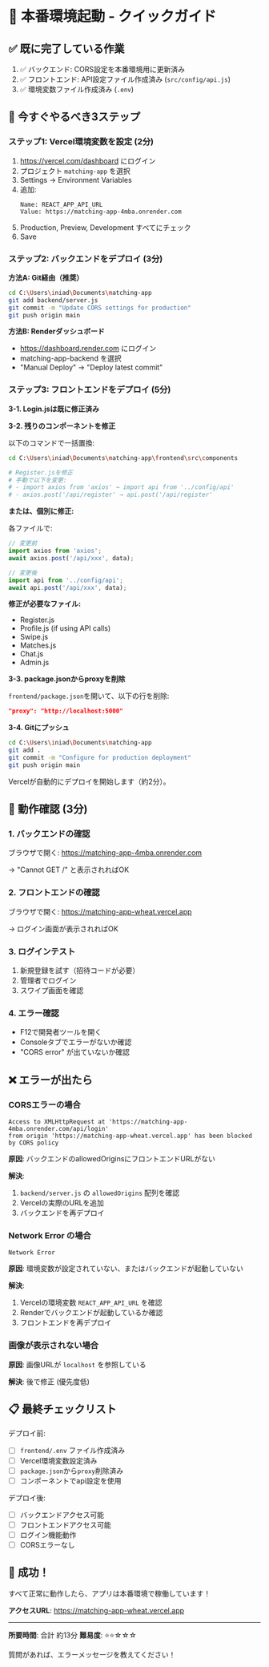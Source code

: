 # 🚀 本番環境起動 - クイックガイド

## ✅ 既に完了している作業
1. ✅ バックエンド: CORS設定を本番環境用に更新済み
2. ✅ フロントエンド: API設定ファイル作成済み (`src/config/api.js`)
3. ✅ 環境変数ファイル作成済み (`.env`)

## 🎯 今すぐやるべき3ステップ

### ステップ1: Vercel環境変数を設定 (2分)

1. https://vercel.com/dashboard にログイン
2. プロジェクト `matching-app` を選択
3. Settings → Environment Variables
4. 追加:
   ```
   Name: REACT_APP_API_URL
   Value: https://matching-app-4mba.onrender.com
   ```
5. Production, Preview, Development すべてにチェック
6. Save

### ステップ2: バックエンドをデプロイ (3分)

**方法A: Git経由（推奨）**
```bash
cd C:\Users\iniad\Documents\matching-app
git add backend/server.js
git commit -m "Update CORS settings for production"
git push origin main
```

**方法B: Renderダッシュボード**
- https://dashboard.render.com にログイン
- matching-app-backend を選択
- "Manual Deploy" → "Deploy latest commit"

### ステップ3: フロントエンドをデプロイ (5分)

**3-1. Login.jsは既に修正済み**

**3-2. 残りのコンポーネントを修正**

以下のコマンドで一括置換:

```bash
cd C:\Users\iniad\Documents\matching-app\frontend\src\components

# Register.jsを修正
# 手動で以下を変更:
# - import axios from 'axios' → import api from '../config/api'
# - axios.post('/api/register' → api.post('/api/register'
```

**または、個別に修正:**

各ファイルで:
```javascript
// 変更前
import axios from 'axios';
await axios.post('/api/xxx', data);

// 変更後
import api from '../config/api';
await api.post('/api/xxx', data);
```

**修正が必要なファイル:**
- Register.js
- Profile.js (if using API calls)
- Swipe.js
- Matches.js  
- Chat.js
- Admin.js

**3-3. package.jsonからproxyを削除**

`frontend/package.json`を開いて、以下の行を削除:
```json
"proxy": "http://localhost:5000"
```

**3-4. Gitにプッシュ**
```bash
cd C:\Users\iniad\Documents\matching-app
git add .
git commit -m "Configure for production deployment"
git push origin main
```

Vercelが自動的にデプロイを開始します（約2分）。

## 🧪 動作確認 (3分)

### 1. バックエンドの確認
ブラウザで開く: https://matching-app-4mba.onrender.com

→ "Cannot GET /" と表示されればOK

### 2. フロントエンドの確認
ブラウザで開く: https://matching-app-wheat.vercel.app

→ ログイン画面が表示されればOK

### 3. ログインテスト
1. 新規登録を試す（招待コードが必要）
2. 管理者でログイン
3. スワイプ画面を確認

### 4. エラー確認
- F12で開発者ツールを開く
- Consoleタブでエラーがないか確認
- "CORS error" が出ていないか確認

## ❌ エラーが出たら

### CORSエラーの場合
```
Access to XMLHttpRequest at 'https://matching-app-4mba.onrender.com/api/login' 
from origin 'https://matching-app-wheat.vercel.app' has been blocked by CORS policy
```

**原因**: バックエンドのallowedOriginsにフロントエンドURLがない

**解決**:
1. `backend/server.js` の `allowedOrigins` 配列を確認
2. Vercelの実際のURLを追加
3. バックエンドを再デプロイ

### Network Error の場合
```
Network Error
```

**原因**: 環境変数が設定されていない、またはバックエンドが起動していない

**解決**:
1. Vercelの環境変数 `REACT_APP_API_URL` を確認
2. Renderでバックエンドが起動しているか確認
3. フロントエンドを再デプロイ

### 画像が表示されない場合

**原因**: 画像URLが `localhost` を参照している

**解決**: 後で修正 (優先度低)

## 📋 最終チェックリスト

デプロイ前:
- [ ] `frontend/.env` ファイル作成済み
- [ ] Vercel環境変数設定済み
- [ ] `package.json`から`proxy`削除済み
- [ ] コンポーネントでapi設定を使用

デプロイ後:
- [ ] バックエンドアクセス可能
- [ ] フロントエンドアクセス可能  
- [ ] ログイン機能動作
- [ ] CORSエラーなし

## 🎉 成功！

すべて正常に動作したら、アプリは本番環境で稼働しています！

**アクセスURL**: https://matching-app-wheat.vercel.app

---

**所要時間**: 合計 約13分
**難易度**: ⭐⭐☆☆☆

質問があれば、エラーメッセージを教えてください！
